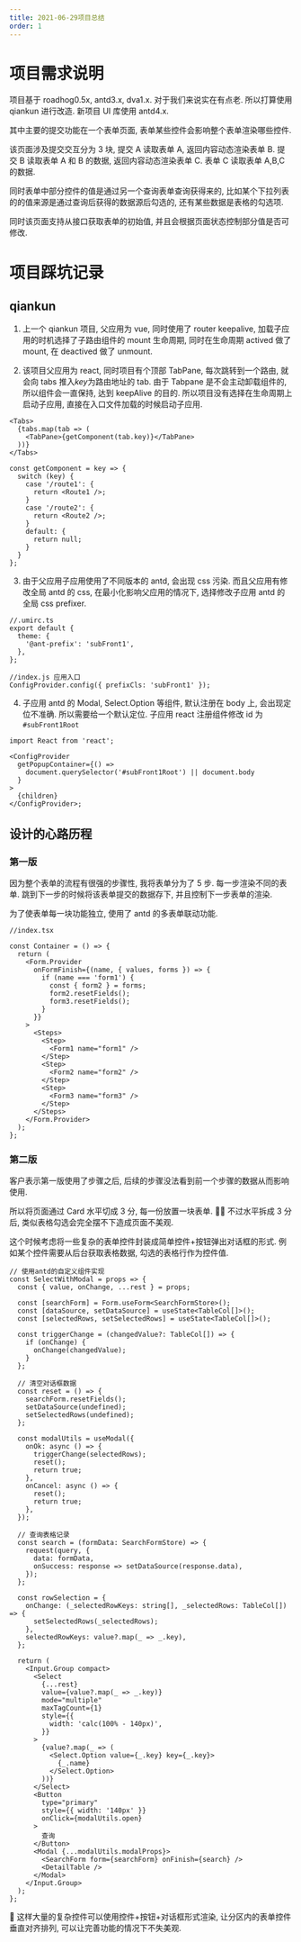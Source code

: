 ```yaml
---
title: 2021-06-29项目总结
order: 1
---
```


# 项目需求说明

项目基于 roadhog0.5x, antd3.x, dva1.x. 对于我们来说实在有点老. 所以打算使用 qiankun 进行改造. 新项目 UI 库使用 antd4.x.

其中主要的提交功能在一个表单页面, 表单某些控件会影响整个表单渲染哪些控件.

该页面涉及提交交互分为 3 块, 提交 A 读取表单 A, 返回内容动态渲染表单 B. 提交 B 读取表单 A 和 B 的数据, 返回内容动态渲染表单 C. 表单 C 读取表单 A,B,C 的数据.

同时表单中部分控件的值是通过另一个查询表单查询获得来的, 比如某个下拉列表的的值来源是通过查询后获得的数据源后勾选的, 还有某些数据是表格的勾选项.

同时该页面支持从接口获取表单的初始值, 并且会根据页面状态控制部分值是否可修改.

# 项目踩坑记录

## qiankun

1. 上一个 qiankun 项目, 父应用为 vue, 同时使用了 router keepalive, 加载子应用的时机选择了子路由组件的 mount 生命周期, 同时在生命周期 actived 做了 mount, 在 deactived 做了 unmount.

2. 该项目父应用为 react, 同时项目有个顶部 TabPane, 每次跳转到一个路由, 就会向 tabs 推入*key*为路由地址的 tab. 由于 Tabpane 是不会主动卸载组件的, 所以组件会一直保持, 达到 keepAlive 的目的. 所以项目没有选择在生命周期上启动子应用, 直接在入口文件加载的时候启动子应用.

```tsx | pure
<Tabs>
  {tabs.map(tab => (
    <TabPane>{getComponent(tab.key)}</TabPane>
  ))}
</Tabs>
```

```tsx | pure
const getComponent = key => {
  switch (key) {
    case '/route1': {
      return <Route1 />;
    }
    case '/route2': {
      return <Route2 />;
    }
    default: {
      return null;
    }
  }
};
```

3. 由于父应用子应用使用了不同版本的 antd, 会出现 css 污染. 而且父应用有修改全局 antd 的 css, 在最小化影响父应用的情况下, 选择修改子应用 antd 的全局 css prefixer.

```tsx | pure
//.umirc.ts
export default {
  theme: {
    '@ant-prefix': 'subFront1',
  },
};
```

```tsx | pure
//index.js 应用入口
ConfigProvider.config({ prefixCls: 'subFront1' });
```

4. 子应用 antd 的 Modal, Select.Option 等组件, 默认注册在 body 上, 会出现定位不准确. 所以需要给一个默认定位. 子应用 react 注册组件修改 id 为`#subFront1Root`

```tsx | pure
import React from 'react';

<ConfigProvider
  getPopupContainer={() =>
    document.querySelector('#subFront1Root') || document.body
  }
>
  {children}
</ConfigProvider>;
```

## 设计的心路历程

### 第一版

因为整个表单的流程有很强的步骤性, 我将表单分为了 5 步. 每一步渲染不同的表单. 跳到下一步的时候将该表单提交的数据存下, 并且控制下一步表单的渲染.

为了使表单每一块功能独立, 使用了 antd 的多表单联动功能.

```tsx | pure
//index.tsx

const Container = () => {
  return (
    <Form.Provider
      onFormFinish={(name, { values, forms }) => {
        if (name === 'form1') {
          const { form2 } = forms;
          form2.resetFields();
          form3.resetFields();
        }
      }}
    >
      <Steps>
        <Step>
          <Form1 name="form1" />
        </Step>
        <Step>
          <Form2 name="form2" />
        </Step>
        <Step>
          <Form3 name="form3" />
        </Step>
      </Steps>
    </Form.Provider>
  );
};
```

### 第二版

客户表示第一版使用了步骤之后, 后续的步骤没法看到前一个步骤的数据从而影响使用.

所以将页面通过 Card 水平切成 3 分, 每一份放置一块表单.  不过水平拆成 3 分后, 类似表格勾选会完全摆不下造成页面不美观.

这个时候考虑将一些复杂的表单控件封装成简单控件+按钮弹出对话框的形式. 例如某个控件需要从后台获取表格数据, 勾选的表格行作为控件值.

```tsx | pure
// 使用antd的自定义组件实现
const SelectWithModal = props => {
  const { value, onChange, ...rest } = props;

  const [searchForm] = Form.useForm<SearchFormStore>();
  const [dataSource, setDataSource] = useState<TableCol[]>();
  const [selectedRows, setSelectedRows] = useState<TableCol[]>();

  const triggerChange = (changedValue?: TableCol[]) => {
    if (onChange) {
      onChange(changedValue);
    }
  };

  // 清空对话框数据
  const reset = () => {
    searchForm.resetFields();
    setDataSource(undefined);
    setSelectedRows(undefined);
  };

  const modalUtils = useModal({
    onOk: async () => {
      triggerChange(selectedRows);
      reset();
      return true;
    },
    onCancel: async () => {
      reset();
      return true;
    },
  });

  // 查询表格记录
  const search = (formData: SearchFormStore) => {
    request(query, {
      data: formData,
      onSuccess: response => setDataSource(response.data),
    });
  };

  const rowSelection = {
    onChange: (_selectedRowKeys: string[], _selectedRows: TableCol[]) => {
      setSelectedRows(_selectedRows);
    },
    selectedRowKeys: value?.map(_ => _.key),
  };

  return (
    <Input.Group compact>
      <Select
        {...rest}
        value={value?.map(_ => _.key)}
        mode="multiple"
        maxTagCount={1}
        style={{
          width: 'calc(100% - 140px)',
        }}
      >
        {value?.map(_ => (
          <Select.Option value={_.key} key={_.key}>
            {_.name}
          </Select.Option>
        ))}
      </Select>
      <Button
        type="primary"
        style={{ width: '140px' }}
        onClick={modalUtils.open}
      >
        查询
      </Button>
      <Modal {...modalUtils.modalProps}>
        <SearchForm form={searchForm} onFinish={search} />
        <DetailTable />
      </Modal>
    </Input.Group>
  );
};
```

 这样大量的复杂控件可以使用控件+按钮+对话框形式渲染, 让分区内的表单控件垂直对齐排列, 可以让完善功能的情况下不失美观.
